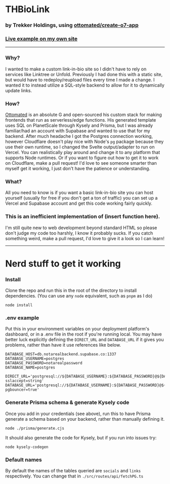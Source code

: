 # THBioLink
### by Trekker Holdings, using [ottomated/create-o7-app](https://github.com/ottomated/create-o7-app)

### [Live example on my own site](https://pupdad.xyz)
---
### Why?
I wanted to make a custom link-in-bio site so I didn't have to rely on services like Linktree or Unfold. Previously I had done this with a static site, but would have to redeploy/reupload files every time I made a change. I wanted it to instead utilize a SQL-style backend to allow for it to dynamically update links.

### How?
[Ottomated](https://ottomated.net/) is an absolute G and open-sourced his custom stack for making frontends that run as serverless/edge functions. His generated template uses SQL on PlanetScale through Kysely and Prisma, but I was already familiar/had an account with Supabase and wanted to use that for my backend. After much headache I got the Postgres connection working, however Cloudflare doesn't play nice with Node's `pg` package because they use their own runtime, so I changed the Svelte output/adapter to run on Vercel. You can realistically play around and change it to any platform that supports Node runtimes. Or if you want to figure out how to get it to work on Cloudflare, make a pull request! I'd love to see someone smarter than myself get it working, I just don't have the patience or understanding.

### What?
All you need to know is if you want a basic link-in-bio site you can host yourself (usually for free if you don't get a ton of traffic) you can set up a Vercel and Supabase account and get this code working fairly quickly.

### This is an inefficient implementation of (insert function here).
I'm still quite new to web development beyond standard HTML so please don't judge my code too harshly, I know it probably sucks. If you catch something weird, make a pull request, I'd love to give it a look so I can learn!

---
# Nerd stuff to get it working

### Install
Clone the repo and run this in the root of the directory to install dependencies. (You can use any `node` equivalent, such as `pnpm` as I do)
```
node install
```

### .env example
Put this in your environment variables on your deployment platform's dashboard, or in a .env file in the root if you're running local. You may have better luck explicitly defining the `DIRECT_URL` and `DATABASE_URL` if it gives you problems, rather than have it use references like below.
```
DATABASE_HOST=db.notarealbackend.supabase.co:1337
DATABASE_USERNAME=postgres
DATABASE_PASSWORD=notarealpassword
DATABASE_NAME=postgres

DIRECT_URL='postgresql://${DATABASE_USERNAME}:${DATABASE_PASSWORD}@${DATABASE_HOST}/${DATABASE_NAME}?sslaccept=string'
DATABASE_URL='postgresql://${DATABASE_USERNAME}:${DATABASE_PASSWORD}@${DATABASE_HOST}/${DATABASE_NAME}?pgbouncer=true'
```

### Generate Prisma schema & generate Kysely code
Once you add in your credentials (see above), run this to have Prisma generate a schema based on your backend, rather than manually defining it.
```
node ./prisma/generate.cjs
```
It should also generate the code for Kysely, but if you run into issues try:
```
node kysely-codegen
```

### Default names
By default the names of the tables queried are `socials` and `links` respectively. You can change that in `./src/routes/api/fetchPG.ts`
